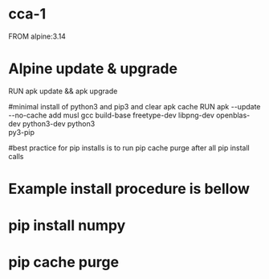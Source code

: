 # cca-1


FROM alpine:3.14

# Alpine update & upgrade
RUN apk update && apk upgrade

#minimal install of python3 and pip3 and clear apk cache
RUN apk --update --no-cache add musl gcc build-base freetype-dev libpng-dev openblas-dev python3-dev python3 \
    py3-pip

#best practice for pip installs is to run pip cache purge after all pip install calls
# Example install procedure is bellow 
# pip install numpy
# pip cache purge
